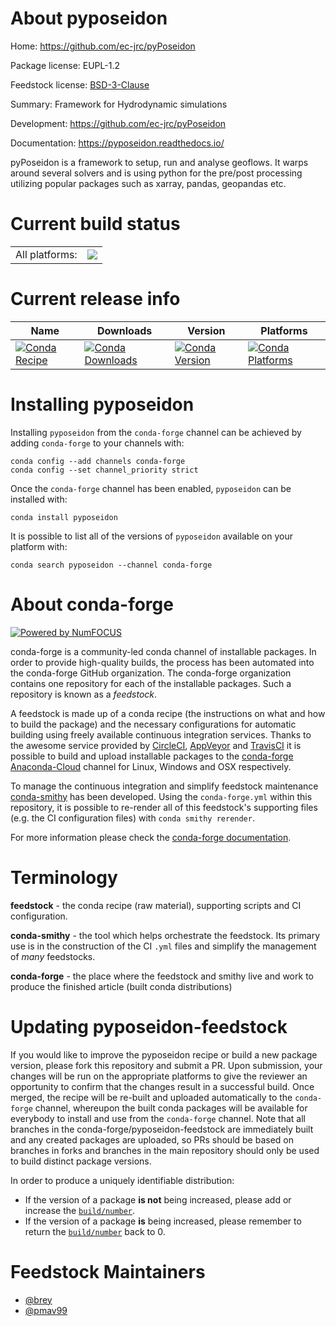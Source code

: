 About pyposeidon
================

Home: https://github.com/ec-jrc/pyPoseidon

Package license: EUPL-1.2

Feedstock license: [BSD-3-Clause](https://github.com/conda-forge/pyposeidon-feedstock/blob/master/LICENSE.txt)

Summary: Framework for Hydrodynamic simulations

Development: https://github.com/ec-jrc/pyPoseidon

Documentation: https://pyposeidon.readthedocs.io/

pyPoseidon is a framework to setup, run and analyse geoflows.
It warps around several solvers and is using python for the
pre/post processing utilizing popular packages
such as xarray, pandas, geopandas etc.


Current build status
====================


<table><tr><td>All platforms:</td>
    <td>
      <a href="https://dev.azure.com/conda-forge/feedstock-builds/_build/latest?definitionId=12577&branchName=master">
        <img src="https://dev.azure.com/conda-forge/feedstock-builds/_apis/build/status/pyposeidon-feedstock?branchName=master">
      </a>
    </td>
  </tr>
</table>

Current release info
====================

| Name | Downloads | Version | Platforms |
| --- | --- | --- | --- |
| [![Conda Recipe](https://img.shields.io/badge/recipe-pyposeidon-green.svg)](https://anaconda.org/conda-forge/pyposeidon) | [![Conda Downloads](https://img.shields.io/conda/dn/conda-forge/pyposeidon.svg)](https://anaconda.org/conda-forge/pyposeidon) | [![Conda Version](https://img.shields.io/conda/vn/conda-forge/pyposeidon.svg)](https://anaconda.org/conda-forge/pyposeidon) | [![Conda Platforms](https://img.shields.io/conda/pn/conda-forge/pyposeidon.svg)](https://anaconda.org/conda-forge/pyposeidon) |

Installing pyposeidon
=====================

Installing `pyposeidon` from the `conda-forge` channel can be achieved by adding `conda-forge` to your channels with:

```
conda config --add channels conda-forge
conda config --set channel_priority strict
```

Once the `conda-forge` channel has been enabled, `pyposeidon` can be installed with:

```
conda install pyposeidon
```

It is possible to list all of the versions of `pyposeidon` available on your platform with:

```
conda search pyposeidon --channel conda-forge
```


About conda-forge
=================

[![Powered by NumFOCUS](https://img.shields.io/badge/powered%20by-NumFOCUS-orange.svg?style=flat&colorA=E1523D&colorB=007D8A)](http://numfocus.org)

conda-forge is a community-led conda channel of installable packages.
In order to provide high-quality builds, the process has been automated into the
conda-forge GitHub organization. The conda-forge organization contains one repository
for each of the installable packages. Such a repository is known as a *feedstock*.

A feedstock is made up of a conda recipe (the instructions on what and how to build
the package) and the necessary configurations for automatic building using freely
available continuous integration services. Thanks to the awesome service provided by
[CircleCI](https://circleci.com/), [AppVeyor](https://www.appveyor.com/)
and [TravisCI](https://travis-ci.com/) it is possible to build and upload installable
packages to the [conda-forge](https://anaconda.org/conda-forge)
[Anaconda-Cloud](https://anaconda.org/) channel for Linux, Windows and OSX respectively.

To manage the continuous integration and simplify feedstock maintenance
[conda-smithy](https://github.com/conda-forge/conda-smithy) has been developed.
Using the ``conda-forge.yml`` within this repository, it is possible to re-render all of
this feedstock's supporting files (e.g. the CI configuration files) with ``conda smithy rerender``.

For more information please check the [conda-forge documentation](https://conda-forge.org/docs/).

Terminology
===========

**feedstock** - the conda recipe (raw material), supporting scripts and CI configuration.

**conda-smithy** - the tool which helps orchestrate the feedstock.
                   Its primary use is in the construction of the CI ``.yml`` files
                   and simplify the management of *many* feedstocks.

**conda-forge** - the place where the feedstock and smithy live and work to
                  produce the finished article (built conda distributions)


Updating pyposeidon-feedstock
=============================

If you would like to improve the pyposeidon recipe or build a new
package version, please fork this repository and submit a PR. Upon submission,
your changes will be run on the appropriate platforms to give the reviewer an
opportunity to confirm that the changes result in a successful build. Once
merged, the recipe will be re-built and uploaded automatically to the
`conda-forge` channel, whereupon the built conda packages will be available for
everybody to install and use from the `conda-forge` channel.
Note that all branches in the conda-forge/pyposeidon-feedstock are
immediately built and any created packages are uploaded, so PRs should be based
on branches in forks and branches in the main repository should only be used to
build distinct package versions.

In order to produce a uniquely identifiable distribution:
 * If the version of a package **is not** being increased, please add or increase
   the [``build/number``](https://docs.conda.io/projects/conda-build/en/latest/resources/define-metadata.html#build-number-and-string).
 * If the version of a package **is** being increased, please remember to return
   the [``build/number``](https://docs.conda.io/projects/conda-build/en/latest/resources/define-metadata.html#build-number-and-string)
   back to 0.

Feedstock Maintainers
=====================

* [@brey](https://github.com/brey/)
* [@pmav99](https://github.com/pmav99/)


